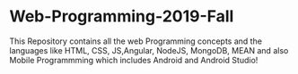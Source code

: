 # Web-Programming-2019-Fall

This Repository contains all the web Programming concepts and the languages like HTML, CSS, JS,Angular, NodeJS, MongoDB, MEAN  and also Mobile Programmming which includes Android and Android Studio!
